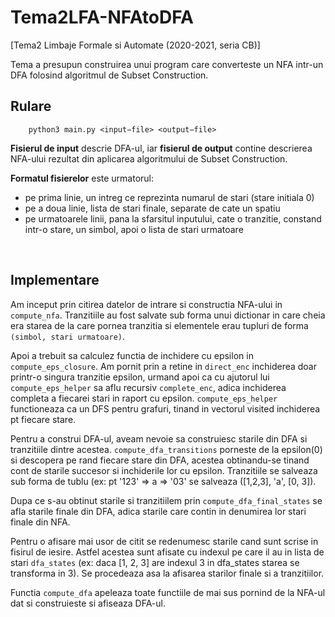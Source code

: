 # Tema2LFA-NFAtoDFA
[Tema2 Limbaje Formale si Automate (2020-2021, seria CB)] 

Tema a presupun construirea unui program care converteste un NFA intr-un DFA folosind algoritmul de Subset Construction.

## Rulare
      
``` shell
    python3 main.py <input−file> <output−file>
```
**Fisierul de input** descrie DFA-ul, iar **fisierul de output** contine descrierea NFA-ului rezultat 
din aplicarea algoritmului de Subset Construction.

**Formatul fisierelor** este urmatorul:
- pe prima linie, un intreg ce reprezinta numarul de stari (stare initiala 0)
- pe a doua linie, lista de stari finale, separate de cate un spatiu
- pe urmatoarele linii, pana la sfarsitul inputului, cate o tranzitie, 
      constand intr-o stare, un simbol, apoi o lista de stari urmatoare
<br>

## Implementare
Am inceput prin citirea datelor de intrare si constructia NFA-ului in `compute_nfa`.
Tranzitiile au fost salvate sub forma unui dictionar in care cheia era starea de
la care pornea tranzitia si elementele erau tupluri de forma `(simbol, stari urmatoare)`.

Apoi a trebuit sa calculez functia de inchidere cu epsilon in `compute_eps_closure`.
Am pornit prin a retine in `direct_enc` inchiderea doar printr-o singura tranzitie
epsilon, urmand apoi ca cu ajutorul lui `compute_eps_helper` sa aflu recursiv
`complete_enc`, adica inchiderea completa a fiecarei stari in raport cu epsilon.
`compute_eps_helper` functioneaza ca un DFS pentru grafuri, tinand in vectorul
visited inchiderea pt fiecare stare.

Pentru a construi DFA-ul, aveam nevoie sa construiesc starile din DFA si tranzitiile
dintre acestea. `compute_dfa_transitions` porneste de la epsilon(0) si descopera
pe rand fiecare stare din DFA, acestea obtinandu-se tinand cont de starile succesor
si inchiderile lor cu epsilon. Tranzitiile se salveaza sub forma de tublu
(ex: pt '123' => a => '03' se salveaza ([1,2,3], 'a', [0, 3]).

Dupa ce s-au obtinut starile si tranzitiilem prin `compute_dfa_final_states` se
afla starile finale din DFA, adica starile care contin in denumirea lor stari finale
din NFA.

Pentru o afisare mai usor de citit se redenumesc starile cand sunt scrise in
fisirul de iesire. Astfel acestea sunt afisate cu indexul pe care il au in
lista de stari `dfa_states` (ex: daca [1, 2, 3] are indexul 3 in dfa_states
starea se transforma in 3). Se procedeaza asa la afisarea starilor finale si
a tranzitiilor.

Functia `compute_dfa` apeleaza toate functiile de mai sus pornind de la NFA-ul
dat si construieste si afiseaza DFA-ul.
